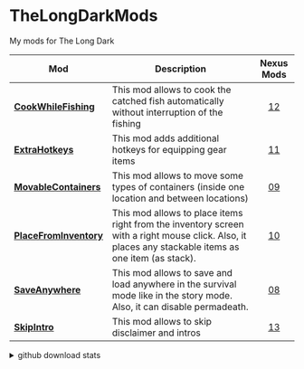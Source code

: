 # TheLongDarkMods
My mods for The Long Dark

Mod | Description | Nexus Mods
-|-|:-:
| [**CookWhileFishing**](https://github.com/zorgesho/TheLongDarkMods/tree/master/CookWhileFishing#readme) | This mod allows to cook the catched fish automatically without interruption of the fishing | [12](https://www.nexusmods.com/thelongdark/mods/12)|
| [**ExtraHotkeys**](https://github.com/zorgesho/TheLongDarkMods/tree/master/ExtraHotkeys#readme) | This mod adds additional hotkeys for equipping gear items | [11](https://www.nexusmods.com/thelongdark/mods/11)|
| [**MovableContainers**](https://github.com/zorgesho/TheLongDarkMods/tree/master/MovableContainers#readme) | This mod allows to move some types of containers (inside one location and between locations) | [09](https://www.nexusmods.com/thelongdark/mods/9)|
| [**PlaceFromInventory**](https://github.com/zorgesho/TheLongDarkMods/tree/master/PlaceFromInventory#readme) | This mod allows to place items right from the inventory screen with a right mouse click. Also, it places any stackable items as one item (as stack). | [10](https://www.nexusmods.com/thelongdark/mods/10)|
| [**SaveAnywhere**](https://github.com/zorgesho/TheLongDarkMods/tree/master/SaveAnywhere#readme) | This mod allows to save and load anywhere in the survival mode like in the story mode. Also, it can disable permadeath. | [08](https://www.nexusmods.com/thelongdark/mods/8)|
| [**SkipIntro**](https://github.com/zorgesho/TheLongDarkMods/tree/master/SkipIntro) | This mod allows to skip disclaimer and intros | [13](https://www.nexusmods.com/thelongdark/mods/13)|

<details><summary>github download stats</summary>

Mod | Downloads
-|-
| [**CookWhileFishing**](https://github.com/zorgesho/TheLongDarkMods/tree/master/CookWhileFishing)|[![](https://img.shields.io/github/downloads/zorgesho/TheLongDarkMods/CWF-v1.0.0/total.svg)](https://github.com/zorgesho/TheLongDarkMods/releases/tag/CWF-v1.0.0)|
| [**ExtraHotkeys**](https://github.com/zorgesho/TheLongDarkMods/tree/master/ExtraHotkeys)|[![](https://img.shields.io/github/downloads/zorgesho/TheLongDarkMods/EH-v1.0.0/total.svg)](https://github.com/zorgesho/TheLongDarkMods/releases/tag/EH-v1.0.0)<br/>[![](https://img.shields.io/github/downloads/zorgesho/TheLongDarkMods/EH-v1.1.0/total.svg)](https://github.com/zorgesho/TheLongDarkMods/releases/tag/EH-v1.1.0)<br/>[![](https://img.shields.io/github/downloads/zorgesho/TheLongDarkMods/EH-v1.2.0/total.svg)](https://github.com/zorgesho/TheLongDarkMods/releases/tag/EH-v1.2.0)|
| [**MovableContainers**](https://github.com/zorgesho/TheLongDarkMods/tree/master/MovableContainers)|[![](https://img.shields.io/github/downloads/zorgesho/TheLongDarkMods/MC-v1.0.0/total.svg)](https://github.com/zorgesho/TheLongDarkMods/releases/tag/MC-v1.0.0)<br/>[![](https://img.shields.io/github/downloads/zorgesho/TheLongDarkMods/MC-v1.1.0/total.svg)](https://github.com/zorgesho/TheLongDarkMods/releases/tag/MC-v1.1.0)<br/>[![](https://img.shields.io/github/downloads/zorgesho/TheLongDarkMods/MC-v1.2.0/total.svg)](https://github.com/zorgesho/TheLongDarkMods/releases/tag/MC-v1.2.0)|
| [**PlaceFromInventory**](https://github.com/zorgesho/TheLongDarkMods/tree/master/PlaceFromInventory)|[![](https://img.shields.io/github/downloads/zorgesho/TheLongDarkMods/PFI-v1.0.0/total.svg)](https://github.com/zorgesho/TheLongDarkMods/releases/tag/PFI-v1.0.0)<br/>[![](https://img.shields.io/github/downloads/zorgesho/TheLongDarkMods/PFI-v1.1.0/total.svg)](https://github.com/zorgesho/TheLongDarkMods/releases/tag/PFI-v1.1.0)<br/>[![](https://img.shields.io/github/downloads/zorgesho/TheLongDarkMods/PFI-v1.1.1/total.svg)](https://github.com/zorgesho/TheLongDarkMods/releases/tag/PFI-v1.1.1)|
| [**SaveAnywhere**](https://github.com/zorgesho/TheLongDarkMods/tree/master/SaveAnywhere)|[![](https://img.shields.io/github/downloads/zorgesho/TheLongDarkMods/SA-v1.0.0/total.svg)](https://github.com/zorgesho/TheLongDarkMods/releases/tag/SA-v1.0.0)<br/>[![](https://img.shields.io/github/downloads/zorgesho/TheLongDarkMods/SA-v1.1.0/total.svg)](https://github.com/zorgesho/TheLongDarkMods/releases/tag/SA-v1.1.0)<br/>[![](https://img.shields.io/github/downloads/zorgesho/TheLongDarkMods/SA-v1.2.0/total.svg)](https://github.com/zorgesho/TheLongDarkMods/releases/tag/SA-v1.2.0)<br/>[![](https://img.shields.io/github/downloads/zorgesho/TheLongDarkMods/SA-v1.2.1/total.svg)](https://github.com/zorgesho/TheLongDarkMods/releases/tag/SA-v1.2.1)<br/>[![](https://img.shields.io/github/downloads/zorgesho/TheLongDarkMods/SA-v1.3.0/total.svg)](https://github.com/zorgesho/TheLongDarkMods/releases/tag/SA-v1.3.0)|
</details>
